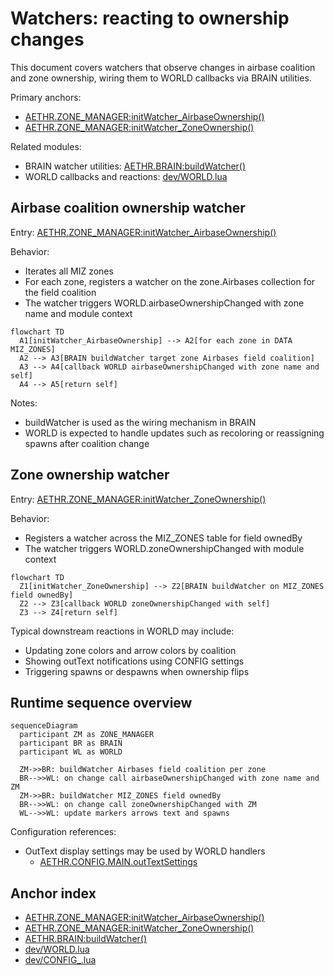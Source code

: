 # Watchers: reacting to ownership changes

This document covers watchers that observe changes in airbase coalition and zone ownership, wiring them to WORLD callbacks via BRAIN utilities.

Primary anchors:
- [AETHR.ZONE_MANAGER:initWatcher_AirbaseOwnership()](dev/ZONE_MANAGER.lua:1103)
- [AETHR.ZONE_MANAGER:initWatcher_ZoneOwnership()](dev/ZONE_MANAGER.lua:1113)

Related modules:
- BRAIN watcher utilities: [AETHR.BRAIN:buildWatcher()](dev/BRAIN.lua:242)
- WORLD callbacks and reactions: [dev/WORLD.lua](dev/WORLD.lua)


## Airbase coalition ownership watcher

Entry: [AETHR.ZONE_MANAGER:initWatcher_AirbaseOwnership()](dev/ZONE_MANAGER.lua:1103)

Behavior:
- Iterates all MIZ zones
- For each zone, registers a watcher on the zone.Airbases collection for the field coalition
- The watcher triggers WORLD.airbaseOwnershipChanged with zone name and module context

```mermaid
flowchart TD
  A1[initWatcher_AirbaseOwnership] --> A2[for each zone in DATA MIZ_ZONES]
  A2 --> A3[BRAIN buildWatcher target zone Airbases field coalition]
  A3 --> A4[callback WORLD airbaseOwnershipChanged with zone name and self]
  A4 --> A5[return self]
```

Notes:
- buildWatcher is used as the wiring mechanism in BRAIN
- WORLD is expected to handle updates such as recoloring or reassigning spawns after coalition change


## Zone ownership watcher

Entry: [AETHR.ZONE_MANAGER:initWatcher_ZoneOwnership()](dev/ZONE_MANAGER.lua:1113)

Behavior:
- Registers a watcher across the MIZ_ZONES table for field ownedBy
- The watcher triggers WORLD.zoneOwnershipChanged with module context

```mermaid
flowchart TD
  Z1[initWatcher_ZoneOwnership] --> Z2[BRAIN buildWatcher on MIZ_ZONES field ownedBy]
  Z2 --> Z3[callback WORLD zoneOwnershipChanged with self]
  Z3 --> Z4[return self]
```

Typical downstream reactions in WORLD may include:
- Updating zone colors and arrow colors by coalition
- Showing outText notifications using CONFIG settings
- Triggering spawns or despawns when ownership flips


## Runtime sequence overview

```mermaid
sequenceDiagram
  participant ZM as ZONE_MANAGER
  participant BR as BRAIN
  participant WL as WORLD

  ZM->>BR: buildWatcher Airbases field coalition per zone
  BR-->>WL: on change call airbaseOwnershipChanged with zone name and ZM
  ZM->>BR: buildWatcher MIZ_ZONES field ownedBy
  BR-->>WL: on change call zoneOwnershipChanged with ZM
  WL-->>WL: update markers arrows text and spawns
```

Configuration references:
- OutText display settings may be used by WORLD handlers
  - [AETHR.CONFIG.MAIN.outTextSettings](dev/CONFIG_.lua:336)


## Anchor index

- [AETHR.ZONE_MANAGER:initWatcher_AirbaseOwnership()](dev/ZONE_MANAGER.lua:1103)
- [AETHR.ZONE_MANAGER:initWatcher_ZoneOwnership()](dev/ZONE_MANAGER.lua:1113)
- [AETHR.BRAIN:buildWatcher()](dev/BRAIN.lua:242)
- [dev/WORLD.lua](dev/WORLD.lua)
- [dev/CONFIG_.lua](dev/CONFIG_.lua)